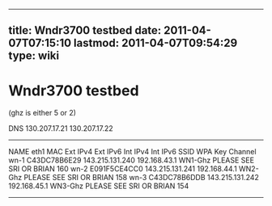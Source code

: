 
---
title: Wndr3700 testbed
date: 2011-04-07T07:15:10
lastmod: 2011-04-07T09:54:29
type: wiki
---
Wndr3700 testbed
================

(ghz is either 5 or 2)

DNS 130.207.17.21 130.207.17.22

  ------ -------------- ----------------- ---------- -------------- ---------- --------- ------------------------- ---------
  NAME   eth1 MAC       Ext IPv4          Ext IPv6   Int IPv4       Int IPv6   SSID      WPA Key                   Channel
  wn-1   C43DC78B6E29   143.215.131.240              192.168.43.1              WN1-Ghz   PLEASE SEE SRI OR BRIAN   160
  wn-2   E091F5CE4CC0   143.215.131.241              192.168.44.1              WN2-Ghz   PLEASE SEE SRI OR BRIAN   158
  wn-3   C43DC78B6DDB   143.215.131.242              192.168.45.1              WN3-Ghz   PLEASE SEE SRI OR BRIAN   154
  ------ -------------- ----------------- ---------- -------------- ---------- --------- ------------------------- ---------


